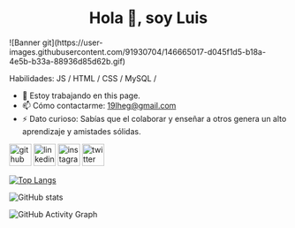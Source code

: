 <h1 align = "center"> Hola 👋, soy Luis </h1>
![Banner git](https://user-images.githubusercontent.com/91930704/146665017-d045f1d5-b18a-4e5b-b33a-88936d85d62b.gif)

Habilidades: JS / HTML / CSS  / MySQL / 

- 🔭 Estoy trabajando en this page. 
- 📫 Cómo contactarme: 19lheg@gmail.com 
- ⚡ Dato curioso: Sabías que el colaborar y enseñar a otros genera un alto aprendizaje y amistades sólidas. 


[<img src='https://cdn.jsdelivr.net/npm/simple-icons@3.0.1/icons/github.svg' alt='github' height='40'>](https://github.com/19lheg)  [<img src='https://cdn.jsdelivr.net/npm/simple-icons@3.0.1/icons/linkedin.svg' alt='linkedin' height='40'>](https://www.linkedin.com/in/19lheg/)  [<img src='https://cdn.jsdelivr.net/npm/simple-icons@3.0.1/icons/instagram.svg' alt='instagram' height='40'>](https://www.instagram.com/lepoxais/)  [<img src='https://cdn.jsdelivr.net/npm/simple-icons@3.0.1/icons/twitter.svg' alt='twitter' height='40'>](https://twitter.com/19lheg)  

[![Top Langs](https://github-readme-stats.vercel.app/api/top-langs/?username=19lheg)](https://github.com/anuraghazra/github-readme-stats)

![GitHub stats](https://github-readme-stats.vercel.app/api?username=19lheg&show_icons=true)  

![GitHub Activity Graph](https://activity-graph.herokuapp.com/graph?username=19lheg)  


